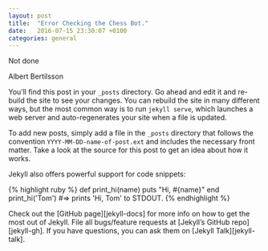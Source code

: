 ```yaml
---
layout: post
title:  "Error Checking the Chess Bot."
date:   2016-07-15 23:30:07 +0100
categories: general
---
```

Not done



Albert Bertilsson



You’ll find this post in your `_posts` directory. Go ahead and edit it and re-build the site to see your changes. You can rebuild the site in many different ways, but the most common way is to run `jekyll serve`, which launches a web server and auto-regenerates your site when a file is updated.

To add new posts, simply add a file in the `_posts` directory that follows the convention `YYYY-MM-DD-name-of-post.ext` and includes the necessary front matter. Take a look at the source for this post to get an idea about how it works.

Jekyll also offers powerful support for code snippets:

{% highlight ruby %}
def print_hi(name)
  puts "Hi, #{name}"
end
print_hi('Tom')
#=> prints 'Hi, Tom' to STDOUT.
{% endhighlight %}

Check out the [GitHub page][jekyll-docs] for more info on how to get the most out of Jekyll. File all bugs/feature requests at [Jekyll’s GitHub repo][jekyll-gh]. If you have questions, you can ask them on [Jekyll Talk][jekyll-talk].

[chester-gh]:   https://github.com/jwwwb/ChesterBot
[opencl-page]: https://documen.tician.de/pyopencl/
[albert-page]: http://www.albert.nu/programs/sharper/perft/
[deep-blue]: https://en.wikipedia.org/wiki/Deep_Blue_(chess_computer)
